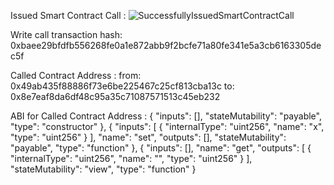 Issued Smart Contract Call :
![SuccessfullyIssuedSmartContractCall](https://user-images.githubusercontent.com/29740766/130842342-bc9ac333-9be8-49de-80a5-85d372e6d2ec.png)


Write call transaction hash: 0xbaee29bfdfb556268fe0a1e872abb9f2bcfe71a80fe341e5a3cb6163305dec5f


Called Contract Address :
from: 0x49ab435f88886f73e6be225467c25cf813cba13c
  to: 0x8e7eaf8da6df48c95a35c71087571513c45eb232


ABI for Called Contract Address :
{
      "inputs": [],
      "stateMutability": "payable",
      "type": "constructor"
    },
    { 
      "inputs": [
        {
          "internalType": "uint256",
          "name": "x",
          "type": "uint256"
        }
      ],
      "name": "set",
      "outputs": [],
      "stateMutability": "payable",
      "type": "function"
    },
    { 
      "inputs": [],
      "name": "get",
      "outputs": [
        {
          "internalType": "uint256",
          "name": "",
          "type": "uint256"
        }
      ],
      "stateMutability": "view",
      "type": "function"
    }


